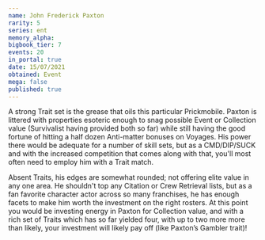 ```yaml
---
name: John Frederick Paxton
rarity: 5
series: ent
memory_alpha:
bigbook_tier: 7
events: 20
in_portal: true
date: 15/07/2021
obtained: Event
mega: false
published: true
---
```


A strong Trait set is the grease that oils this particular Prickmobile. Paxton is littered with properties esoteric enough to snag possible Event or Collection value (Survivalist having provided both so far) while still having the good fortune of hitting a half dozen Anti-matter bonuses on Voyages. His power there would be adequate for a number of skill sets, but as a CMD/DIP/SUCK and with the increased competition that comes along with that, you'll most often need to employ him with a Trait match. 

Absent Traits, his edges are somewhat rounded; not offering elite value in any one area. He shouldn't top any Citation or Crew Retrieval lists, but as a fan favorite character actor across so many franchises, he has enough facets to make him worth the investment on the right rosters. At this point you would be investing energy in Paxton for Collection value, and with a rich set of Traits which has so far yielded four, with up to two more more than likely, your investment will likely pay off (like Paxton’s Gambler trait)!
